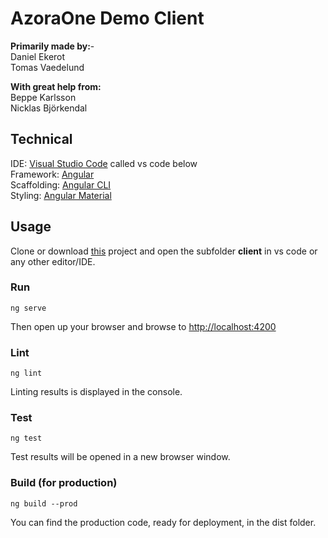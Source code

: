 # AzoraOne Demo Client

**Primarily made by:**-  
Daniel Ekerot  
Tomas Vaedelund  

**With great help from:**  
Beppe Karlsson  
Nicklas Björkendal  

## Technical
IDE: [Visual Studio Code](https://code.visualstudio.com/) called vs code below  
Framework: [Angular](https://angular.io/)  
Scaffolding: [Angular CLI](https://cli.angular.io/)  
Styling: [Angular Material](https://material.angularjs.org/latest/)  

## Usage
Clone or download [this](https://github.com/Ekerot/arkimera-robotics-project) project and open the subfolder **client** in vs code or any other editor/IDE.

### Run
```
ng serve
```
Then open up your browser and browse to [http://localhost:4200](http://localhost:4200)

### Lint
```
ng lint
```
Linting results is displayed in the console.

### Test
```
ng test
```
Test results will be opened in a new browser window.

### Build (for production)
```
ng build --prod
```
You can find the production code, ready for deployment, in the dist folder.
